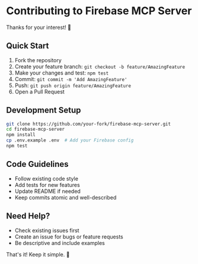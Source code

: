 # Contributing to Firebase MCP Server

Thanks for your interest! 🎉

## Quick Start
1. Fork the repository
2. Create your feature branch: `git checkout -b feature/AmazingFeature`
3. Make your changes and test: `npm test`
4. Commit: `git commit -m 'Add AmazingFeature'`
5. Push: `git push origin feature/AmazingFeature`
6. Open a Pull Request

## Development Setup
```bash
git clone https://github.com/your-fork/firebase-mcp-server.git
cd firebase-mcp-server
npm install
cp .env.example .env  # Add your Firebase config
npm test
```

## Code Guidelines
- Follow existing code style
- Add tests for new features
- Update README if needed
- Keep commits atomic and well-described

## Need Help?
- Check existing issues first
- Create an issue for bugs or feature requests
- Be descriptive and include examples

That's it! Keep it simple. 🚀
